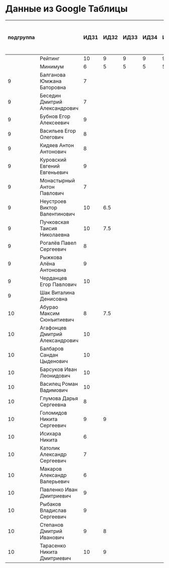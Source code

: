 # Данные из Google Таблицы

| подгруппа |  | ИДЗ1 | ИДЗ2 | ИДЗ3 | ИДЗ4 | ИДЗ5 | ИДЗ | КР 1 | КР 2 | Коллоквиум | 21.09 | 28.09 | 07.10 | 12.10 | 19.10 | 26.10 | 02.11 | 09.11 | 16.11 | 23.11 | 30.11 | 07.12 | 14.12 | 21.12 | Доп. баллы (работа на паре) | Посещения | Конспект | Сумма баллов | Итоговая оценка |
| --- | --- | --- | --- | --- | --- | --- | --- | --- | --- | --- | --- | --- | --- | --- | --- | --- | --- | --- | --- | --- | --- | --- | --- | --- | --- | --- | --- | --- | --- |
|  | Рейтинг | 10 | 9 | 9 | 9 | 9 | 46 | 8 | 8 | 15 |  |  |  |  |  |  |  |  |  |  |  |  |  |  | 9 | 9 | 5 |  |  |
|  | Минимум | 6 | 5 | 5 | 5 | 5 | 26 | 6 | 6 | 10 |  |  |  |  |  |  |  |  |  |  |  |  |  |  | 4 | 6 | 3 |  |  |
| 9 | Балганова Юмжана Баторовна | 7 |  |  |  |  | 7 |  |  |  | 1 | 2 | 1 | 2 | 1 | 2 | 1 | 2 | 1 | 2 | 1 | 2 | 1 | 2 | 0.3 | 7 |  | 35.3 |  |
| 9 | Беседин Дмитрий Александрович | 7 |  |  |  |  | 7 |  |  |  | 1 | 2 | 0 | 2 | 1 |  |  |  |  |  |  |  |  |  |  | 2 |  | 15 |  |
| 9 | Бубнов Егор Алексеевич | 9 |  |  |  |  | 9 |  |  |  | 1 | 2 | 1 | 2 | 1 |  |  |  |  |  |  |  |  |  |  | 2.33 |  | 18.33 |  |
| 9 | Васильев Егор Олегович | 8 |  |  |  |  | 8 |  |  |  | 1 | 2 | 1 | 2 | 1 |  |  |  |  |  |  |  |  |  | 0.3 | 2.33 |  | 17.630000000000003 |  |
| 9 | Кидяев Антон Антонович | 8 |  |  |  |  | 8 |  |  |  | 1 | 2 | 1 | 2 | 1 |  |  |  |  |  |  |  |  |  |  | 2.33 |  | 17.33 |  |
| 9 | Куровский Евгений Евгеньевич | 9 |  |  |  |  | 9 |  |  |  | 1 | 2 | 1 | 2 | 1 |  |  |  |  |  |  |  |  |  |  | 2.33 |  | 18.33 |  |
| 9 | Монастырный Антон Павлович | 7 |  |  |  |  | 7 |  |  |  | 1 | 2 | 1 | 2 | 1 |  |  |  |  |  |  |  |  |  | 0.3 | 2.33 |  | 16.630000000000003 |  |
| 9 | Неустроев Виктор Валентинович | 10 | 6.5 |  |  |  | 16.5 |  |  |  | 1 | 2 | 1 | 2 | 1 |  |  |  |  |  |  |  |  |  | 0.3 | 2.33 |  | 26.130000000000003 |  |
| 9 | Пучковская Таисия Николаевна | 10 | 7.5 |  |  |  | 17.5 |  |  |  | 1 | 2 | 1 | 2 | 1 |  |  |  |  |  |  |  |  |  | 0.3 | 2.33 |  | 27.130000000000003 |  |
| 9 | Рогалёв Павел Сергеевич | 8 |  |  |  |  | 8 |  |  |  | 1 | 2 | 1 | 2 | 1 |  |  |  |  |  |  |  |  |  |  | 2.33 |  | 17.33 |  |
| 9 | Рыжкова Алёна Антоновна | 9 |  |  |  |  | 9 |  |  |  | 1 | 2 | 1 | 2 | 1 |  |  |  |  |  |  |  |  |  | 0.3 | 2.33 |  | 18.630000000000003 |  |
| 9 | Черданцев Егор Павлович | 10 |  |  |  |  | 10 |  |  |  | 1 | 2 | 1 | 2 | 1 |  |  |  |  |  |  |  |  |  | 0.3 | 2.33 |  | 19.630000000000003 |  |
| 9 | Шак Виталина Денисовна |  |  |  |  |  | 0 |  |  |  | 0 | 0 | 0 | 0 | 0 |  |  |  |  |  |  |  |  |  |  | 0 |  | 0 |  |
| 10 | Абурао Максим Сюнъитиевич | 8 | 7.5 |  |  |  | 15.5 |  |  |  | 2 | 1 | 2 | 1 | 2 |  |  |  |  |  |  |  |  |  |  | 2.67 |  | 26.17 |  |
| 10 | Агафонцев Дмитрий Александрович | 10 |  |  |  |  | 10 |  |  |  | 2 | 1 | 2 | 1 | 2 |  |  |  |  |  |  |  |  |  |  | 2.67 |  | 20.67 |  |
| 10 | Балбаров Сандан Цыденович | 10 |  |  |  |  | 10 |  |  |  | 2 | 1 | 2 | 1 | 0 |  |  |  |  |  |  |  |  |  | 0.3 | 2 |  | 18.3 |  |
| 10 | Барсуков Иван Леонидович | 10 |  |  |  |  | 10 |  |  |  | 2 | 1 | 2 | 1 | 2 |  |  |  |  |  |  |  |  |  | 1.3 | 2.67 |  | 21.97 |  |
| 10 | Василец Роман Вадимович | 10 |  |  |  |  | 10 |  |  |  | 2 | 1 | 2 | 1 | 2 |  |  |  |  |  |  |  |  |  |  | 2.67 |  | 20.67 |  |
| 10 | Глумова Дарья Сергеевна | 8 |  |  |  |  | 8 |  |  |  | 2 | 1 | 2 | 1 | 2 |  |  |  |  |  |  |  |  |  |  | 2.67 |  | 18.67 |  |
| 10 | Голомидов Никита Сергеевич | 9 | 9 |  |  |  | 18 |  |  |  | 2 | 1 | 2 | 1 | 2 |  |  |  |  |  |  |  |  |  |  | 2.67 |  | 28.67 |  |
| 10 | Исихара Никита | 6 |  |  |  |  | 6 |  |  |  | 2 | 1 | 2 | 1 | 2 |  |  |  |  |  |  |  |  |  | 0.3 | 2.67 |  | 16.97 |  |
| 10 | Католик Александр Сергеевич | 7 |  |  |  |  | 7 |  |  |  | 2 | 1 | 2 | 1 | 2 |  |  |  |  |  |  |  |  |  |  | 2.67 |  | 17.67 |  |
| 10 | Макаров Александр Валерьевич | 6 |  |  |  |  | 6 |  |  |  | 2 | 1 | 2 | 1 | 2 |  |  |  |  |  |  |  |  |  | 0.3 | 2.67 |  | 16.97 |  |
| 10 | Павленко Иван Дмитриевич | 9 |  |  |  |  | 9 |  |  |  | 2 | 1 | 2 | 1 | 2 |  |  |  |  |  |  |  |  |  |  | 2.67 |  | 19.67 |  |
| 10 | Рыбаков Владислав Сергеевич | 9 |  |  |  |  | 9 |  |  |  | 2 | 1 | 2 | 1 | 2 |  |  |  |  |  |  |  |  |  |  | 2.67 |  | 19.67 |  |
| 10 | Степанов Дмитрий Иванович | 9 | 8 |  |  |  | 17 |  |  |  | 2 | 1 | 2 | 1 | 2 |  |  |  |  |  |  |  |  |  | 0.2 | 2.67 |  | 27.869999999999997 |  |
| 10 | Тарасенко Никита Дмитриевич | 10 | 9 |  |  |  | 19 |  |  |  | 2 | 1 | 2 | 1 | 2 |  |  |  |  |  |  |  |  |  | 0.3 | 2.67 |  | 29.97 |  |
